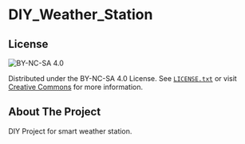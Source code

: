 # DIY_Weather_Station

## License
![BY-NC-SA 4.0](https://img.shields.io/badge/License-BY--NC--SA%204.0-blue.svg)

Distributed under the BY-NC-SA 4.0 License. See [`LICENSE.txt`](LICENSE.txt) or visit [Creative Commons](https://creativecommons.org/licenses/by-nc-sa/4.0/) for more information.

## About The Project

DIY Project for smart weather station.
